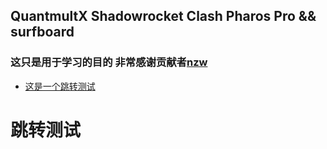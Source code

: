 ## QuantmultX Shadowrocket Clash Pharos Pro && surfboard<br>
### 这只是用于学习的目的 非常感谢贡献者<strong>[nzw](https://fanyi.baidu.com/?aldtype=16047#zh/en/)</strong>
* [这是一个跳转测试](#跳转测试)


































































# 跳转测试
